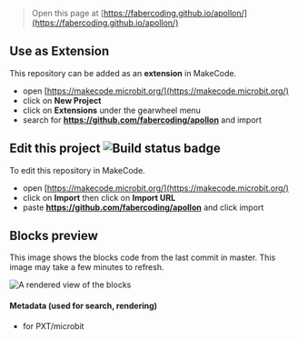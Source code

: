 
> Open this page at [https://fabercoding.github.io/apollon/](https://fabercoding.github.io/apollon/)

## Use as Extension

This repository can be added as an **extension** in MakeCode.

* open [https://makecode.microbit.org/](https://makecode.microbit.org/)
* click on **New Project**
* click on **Extensions** under the gearwheel menu
* search for **https://github.com/fabercoding/apollon** and import

## Edit this project ![Build status badge](https://github.com/fabercoding/apollon/workflows/MakeCode/badge.svg)

To edit this repository in MakeCode.

* open [https://makecode.microbit.org/](https://makecode.microbit.org/)
* click on **Import** then click on **Import URL**
* paste **https://github.com/fabercoding/apollon** and click import

## Blocks preview

This image shows the blocks code from the last commit in master.
This image may take a few minutes to refresh.

![A rendered view of the blocks](https://github.com/fabercoding/apollon/raw/master/.github/makecode/blocks.png)

#### Metadata (used for search, rendering)

* for PXT/microbit
<script src="https://makecode.com/gh-pages-embed.js"></script><script>makeCodeRender("{{ site.makecode.home_url }}", "{{ site.github.owner_name }}/{{ site.github.repository_name }}");</script>
